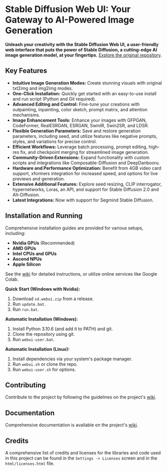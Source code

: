 # Stable Diffusion Web UI: Your Gateway to AI-Powered Image Generation

**Unleash your creativity with the Stable Diffusion Web UI, a user-friendly web interface that puts the power of Stable Diffusion, a cutting-edge AI image generation model, at your fingertips.**  [Explore the original repository](https://github.com/AUTOMATIC1111/stable-diffusion-webui).

## Key Features

*   **Intuitive Image Generation Modes:** Create stunning visuals with original txt2img and img2img modes.
*   **One-Click Installation:** Quickly get started with an easy-to-use install and run script (Python and Git required).
*   **Advanced Editing and Control:** Fine-tune your creations with outpainting, inpainting, color sketch, prompt matrix, and attention mechanisms.
*   **Image Enhancement Tools:** Enhance your images with GFPGAN, CodeFormer, RealESRGAN, ESRGAN, SwinIR, Swin2SR, and LDSR.
*   **Flexible Generation Parameters:** Save and restore generation parameters, including seed, and utilize features like negative prompts, styles, and variations for precise control.
*   **Efficient Workflows:**  Leverage batch processing, prompt editing, high-res fix, and checkpoint merging for streamlined image generation.
*   **Community-Driven Extensions:** Expand functionality with custom scripts and integrations like Composable-Diffusion and DeepDanbooru.
*   **Hardware and Performance Optimization:** Benefit from 4GB video card support, xformers integration for increased speed, and options for live previews and generation.
*   **Extensive Additional Features:**  Explore seed resizing, CLIP interrogator, hypernetworks, Loras, an API, and support for Stable Diffusion 2.0 and Alt-Diffusion.
*   **Latest Integrations:** Now with support for Segmind Stable Diffusion.

## Installation and Running

Comprehensive installation guides are provided for various setups, including:

*   **Nvidia GPUs** (Recommended)
*   **AMD GPUs**
*   **Intel CPUs and GPUs**
*   **Ascend NPUs**
*   **Apple Silicon**

See the [wiki](https://github.com/AUTOMATIC1111/stable-diffusion-webui/wiki) for detailed instructions, or utilize online services like Google Colab.

**Quick Start (Windows with Nvidia):**

1.  Download `sd.webui.zip` from a release.
2.  Run `update.bat`.
3.  Run `run.bat`.

**Automatic Installation (Windows):**

1.  Install Python 3.10.6 (and add it to PATH) and git.
2.  Clone the repository using git.
3.  Run `webui-user.bat`.

**Automatic Installation (Linux):**

1.  Install dependencies via your system's package manager.
2.  Run `webui.sh` or clone the repo.
3.  Run `webui-user.sh` for options.

## Contributing

Contribute to the project by following the guidelines on the project's [wiki](https://github.com/AUTOMATIC1111/stable-diffusion-webui/wiki/Contributing).

## Documentation

Comprehensive documentation is available on the project's [wiki](https://github.com/AUTOMATIC1111/stable-diffusion-webui/wiki).

## Credits

A comprehensive list of credits and licenses for the libraries and code used in this project can be found in the `Settings -> Licenses` screen and in the `html/licenses.html` file.